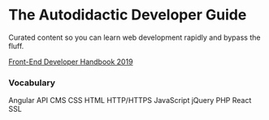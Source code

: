 # The Autodidactic Developer Guide
Curated content so you can learn web development rapidly and bypass the fluff.

[Front-End Developer Handbook 2019](https://frontendmasters.com/books/front-end-handbook/2019)

### Vocabulary
Angular
API
CMS
CSS
HTML
HTTP/HTTPS
JavaScript
jQuery
PHP
React
SSL